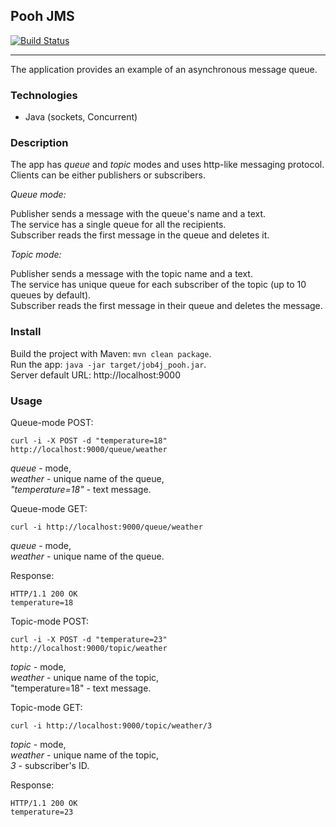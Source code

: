 ## Pooh JMS  
[![Build Status](https://travis-ci.org/amasterenko/job4j_pooh.svg?branch=master)](https://travis-ci.org/amasterenko/job4j_pooh)
___    
The application provides an example of an asynchronous message queue.  

### Technologies  
* Java (sockets, Concurrent)

### Description  
The app has _queue_ and _topic_ modes and uses http-like messaging protocol.      
Clients can be either publishers or subscribers.   

_Queue mode:_  

Publisher sends a message with the queue's name and a text.  
The service has a single queue for all the recipients.    
Subscriber reads the first message in the queue and deletes it.  

_Topic mode:_  

Publisher sends a message with the topic name and a text.  
The service has unique queue for each subscriber of the topic (up to 10 queues by default).  
Subscriber reads the first message in their queue and deletes the message.

### Install  

Build the project with Maven: ```mvn clean package```.    
Run the app: ```java -jar target/job4j_pooh.jar```.  
Server default URL: http://localhost:9000    

### Usage  
Queue-mode POST:  
```
curl -i -X POST -d "temperature=18" http://localhost:9000/queue/weather       
```
_queue_ - mode,  
_weather_ - unique name of the queue,  
_"temperature=18"_ - text message.  

Queue-mode GET:  
```
curl -i http://localhost:9000/queue/weather       
```
_queue_ - mode,  
_weather_ - unique name of the queue.  

Response:
```
HTTP/1.1 200 OK
temperature=18
```
Topic-mode POST:
```
curl -i -X POST -d "temperature=23" http://localhost:9000/topic/weather       
```
_topic_ - mode,  
_weather_ - unique name of the topic,  
"temperature=18" - text message.  

Topic-mode GET:
```
curl -i http://localhost:9000/topic/weather/3       
```
_topic_ - mode,  
_weather_ - unique name of the topic,  
_3_ - subscriber's ID.    

Response:
```
HTTP/1.1 200 OK  
temperature=23  
```

